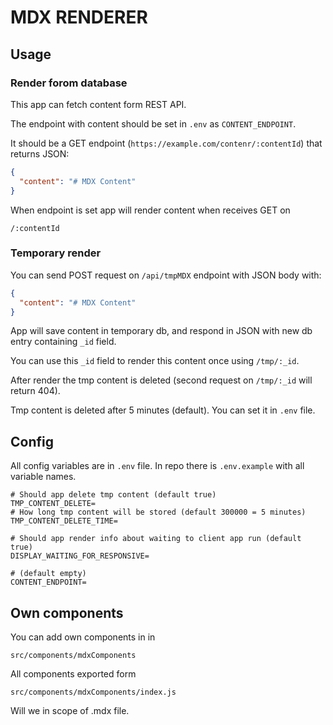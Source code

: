 # MDX RENDERER

## Usage

### Render forom database

This app can fetch content form REST API.

The endpoint with content should be set in `.env` as `CONTENT_ENDPOINT`.

It should be a GET endpoint (`https://example.com/contenr/:contentId`) that returns JSON:

```json
{
  "content": "# MDX Content"
}
```

When endpoint is set app will render content when receives GET on 

```
/:contentId
```

### Temporary render

You can send POST request on `/api/tmpMDX` endpoint with JSON body with:

```json
{
  "content": "# MDX Content"
}
```

App will save content in temporary db, and respond in JSON with new db entry containing `_id` field.

You can use this `_id` field to render this content once using `/tmp/:_id`.

After render the tmp content is deleted (second request on `/tmp/:_id` will return 404).

Tmp content is deleted after 5 minutes (default). You can set it in `.env` file.

## Config

All config variables are in `.env` file. In repo there is `.env.example` with all variable names.

```env
# Should app delete tmp content (default true)
TMP_CONTENT_DELETE=
# How long tmp content will be stored (default 300000 = 5 minutes)
TMP_CONTENT_DELETE_TIME=

# Should app render info about waiting to client app run (default true)
DISPLAY_WAITING_FOR_RESPONSIVE=

# (default empty)
CONTENT_ENDPOINT=
```

## Own components

You can add own components in in

```
src/components/mdxComponents
```

All components exported form 


```
src/components/mdxComponents/index.js
```

Will we in scope of .mdx file.
